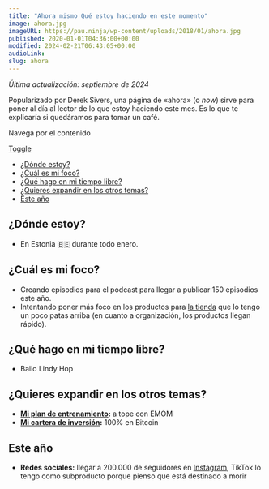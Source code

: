 ```yaml
---
title: "Ahora mismo Qué estoy haciendo en este momento"
image: ahora.jpg
imageURL: https://pau.ninja/wp-content/uploads/2018/01/ahora.jpg
published: 2020-01-01T04:36:00+00:00
modified: 2024-02-21T06:43:05+00:00
audioLink:
slug: ahora
---
```


_Última actualización: septiembre de 2024_

Popularizado por Derek Sivers, una página de «ahora» (o _now_) sirve para poner al día al lector de lo que estoy haciendo este mes. Es lo que te explicaría si quedáramos para tomar un café.

Navega por el contenido

[Toggle](#)

- [¿Dónde estoy?](#%C2%BFDonde_estoy '¿Dónde estoy?')
- [¿Cuál es mi foco?](#%C2%BFCual_es_mi_foco '¿Cuál es mi foco?')
- [¿Qué hago en mi tiempo libre?](#%C2%BFQue_hago_en_mi_tiempo_libre '¿Qué hago en mi tiempo libre?')
- [¿Quieres expandir en los otros temas?](#%C2%BFQuieres_expandir_en_los_otros_temas '¿Quieres expandir en los otros temas?')
- [Este año](#Este_ano 'Este año')

## ¿Dónde estoy?

- En Estonia 🇪🇪 durante todo enero.

## ¿Cuál es mi foco?

- Creando episodios para el podcast para llegar a publicar 150 episodios este año.
- Intentando poner más foco en los productos para [la tienda](https://pau.ninja/tienda/) que lo tengo un poco patas arriba (en cuanto a organización, los productos llegan rápido).

## ¿Qué hago en mi tiempo libre?

- Bailo Lindy Hop

## ¿Quieres expandir en los otros temas?

- **[Mi plan de entrenamiento](https://pau.ninja/plan-entrenamiento-calistenia/):** a tope con EMOM
- [**Mi cartera de inversión**](https://pau.ninja/mi-cartera-de-inversion/)**:** 100% en Bitcoin

## Este año

- **Redes sociales:** llegar a 200.000 de seguidores en [Instagram](https://www.instagram.com/pau_ninja/), TikTok lo tengo como subproducto porque pienso que está destinado a morir
